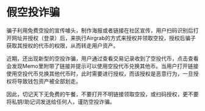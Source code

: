 # 假空投诈骗

骗子利用免费空投的宣传噱头，制作海报或者链接在社区宣传，用户扫码识别后打开网址并授权（登录）后，来执行Airgrab的方式来授权并领取空投，授权后骗子获取其授权的代币的权限，从而转走用户资产。

近期，还出现新型的空投诈骗，用户通过查看交易记录收到了空投代币，点击查看会发现Memo里附带了链接并提示可以使用空投代币兑换其他币。当用户打开链接使用空投代币兑换其他代币时，此时需要进行授权，而该授权是恶意行为，一旦授权将导致钱包资产被全部划走。

因此，切记天下无免费的午餐，不要打开不明链接领取空投，或扫码授权，更不要将私钥/助记词发送给任何人，谨防空投诈骗。





